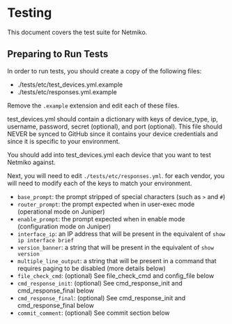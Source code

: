# Testing

This document covers the test suite for Netmiko.

## Preparing to Run Tests

In order to run tests, you should create a copy of the following files:

* ./tests/etc/test_devices.yml.example
* ./tests/etc/responses.yml.example

Remove the `.example` extension and edit each of these files.

test_devices.yml should contain a dictionary with keys of device_type, ip, username, password,
secret (optional), and port (optional). This file should NEVER be synced to GitHub since it 
contains your device credentials and since it is specific to your environment.

You should add into test_devices.yml each device that you want to test Netmiko against.


Next, you will need to edit `./tests/etc/responses.yml`. for each vendor, you will need to modify
each of the keys to match your environment.

* `base_prompt`: the prompt stripped of special characters (such as `>` and `#`)
* `router_prompt`: the prompt expected when in user-exec mode (operational mode on Juniper)
* `enable_prompt`: the prompt expected when in enable mode (configuration mode on Juniper)
* `interface_ip`: an IP address that will be present in the equivalent of `show ip interface brief`
* `version_banner`: a string that will be present in the equivalent of `show version`
* `multiple_line_output`: a string that will be present in a command that requires paging to be 
                          disabled (more details below)
* `file_check_cmd`: (optional) See file_check_cmd and config_file below
* `cmd_response_init`: (optional) See cmd_response_init and cmd_response_final below
* `cmd_response_final`: (optional) See cmd_response_init and cmd_response_final below
* `commit_comment`: (optional) See commit section below

